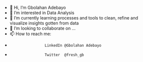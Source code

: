 - 👋 Hi, I’m Gbolahan Adebayo
- 👀 I’m interested in Data Analysis
- 🌱 I’m currently learning processes and tools to clean, refine and visualize insights gotten from data
- 💞️ I’m looking to collaborate on ...
- 📫 How to reach me: 
-                     LinkedIn @Gbolahan Adebayo
-                     Twitter  @fresh_gb

<!---
SaaintGB/SaaintGB is a ✨ special ✨ repository because its `README.md` (this file) appears on your GitHub profile.
You can click the Preview link to take a look at your changes.
--->
